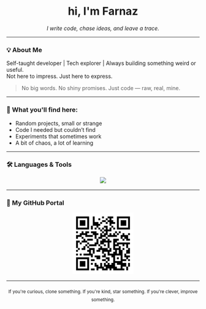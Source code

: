 <h1 align="center">hi, I'm Farnaz</h1>

<p align="center"><em>I write code, chase ideas, and leave a trace.</em></p>

---

### 💡 About Me

Self-taught developer | Tech explorer | Always building something weird or useful.  
Not here to impress. Just here to express.

> No big words. No shiny promises. Just code — raw, real, mine.

---

### 🧭 What you'll find here:

- Random projects, small or strange
- Code I needed but couldn’t find
- Experiments that sometimes work
- A bit of chaos, a lot of learning

---

### 🛠 Languages & Tools

<p align="center">
  <img src="https://github-readme-stats.vercel.app/api/top-langs/?username=farnaztr&layout=compact" />
</p>

---

### 🔗 My GitHub Portal

<p align="center">
  <a href="https://github.com/farnaztr">
    <img src="https://github.com/Farnaztr/farnaztr/blob/main/QR%20CODE.png" alt="QR Code to my GitHub" width="160"/>
  </a>
</p>

---

<p align="center">
  <sub>If you're curious, clone something. If you're kind, star something. If you're clever, improve something.</sub>
</p>
